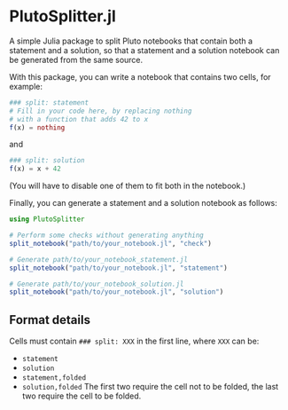 # PlutoSplitter.jl
A simple Julia package to split Pluto notebooks that contain both a statement and a solution,
so that a statement and a solution notebook can be generated from the same source.

With this package, you can write a notebook that contains two cells, for example:
```jl
### split: statement
# Fill in your code here, by replacing nothing
# with a function that adds 42 to x
f(x) = nothing
```
and
```jl
### split: solution
f(x) = x + 42
```
(You will have to disable one of them to fit both in the notebook.)

Finally, you can generate a statement and a solution notebook as follows:
```jl
using PlutoSplitter

# Perform some checks without generating anything
split_notebook("path/to/your_notebook.jl", "check")

# Generate path/to/your_notebook_statement.jl
split_notebook("path/to/your_notebook.jl", "statement")

# Generate path/to/your_notebook_solution.jl
split_notebook("path/to/your_notebook.jl", "solution")
```

## Format details
Cells must contain `### split: XXX` in the first line, where `XXX` can be:
- `statement`
- `solution`
- `statement,folded`
- `solution,folded`
The first two require the cell not to be folded, the last two require the cell to be folded.
